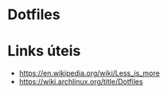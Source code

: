 # Dotfiles

# Links úteis
* <https://en.wikipedia.org/wiki/Less_is_more>
* <https://wiki.archlinux.org/title/Dotfiles>
